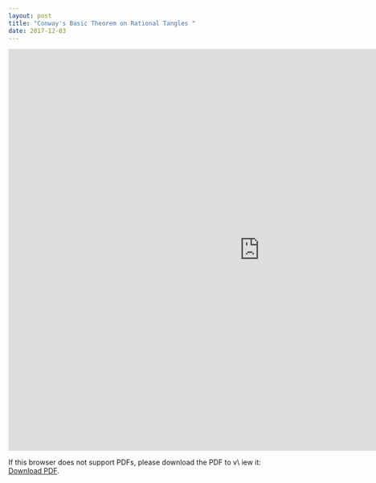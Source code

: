 ```yaml
---
layout: post
title: "Conway's Basic Theorem on Rational Tangles "
date: 2017-12-03
---
```

<iframe width='1000' height='800' src='http://billchuang.com/files/Topo_William.pdf' frameborder='0' allowfullscreen></iframe>

<p>If this browser does not support PDFs, please download the PDF to v\
iew it: <a href="http://billchuang.com/files/Topo_William.pdf">Download PDF</a>.</p>